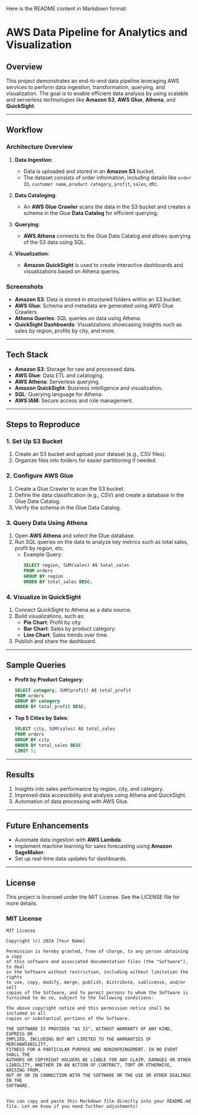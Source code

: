 Here is the README content in Markdown format:

# **AWS Data Pipeline for Analytics and Visualization**

## **Overview**
This project demonstrates an end-to-end data pipeline leveraging AWS services to perform data ingestion, transformation, querying, and visualization. The goal is to enable efficient data analysis by using scalable and serverless technologies like **Amazon S3**, **AWS Glue**, **Athena**, and **QuickSight**.

---

## **Workflow**
### **Architecture Overview**
1. **Data Ingestion**:
   - Data is uploaded and stored in an **Amazon S3** bucket.
   - The dataset consists of order information, including details like `order ID`, `customer name`, `product category`, `profit`, `sales`, etc.
   
2. **Data Cataloging**:
   - An **AWS Glue Crawler** scans the data in the S3 bucket and creates a schema in the Glue **Data Catalog** for efficient querying.

3. **Querying**:
   - **AWS Athena** connects to the Glue Data Catalog and allows querying of the S3 data using SQL.

4. **Visualization**:
   - **Amazon QuickSight** is used to create interactive dashboards and visualizations based on Athena queries.

### **Screenshots**
- **Amazon S3**: Data is stored in structured folders within an S3 bucket.
- **AWS Glue**: Schema and metadata are generated using AWS Glue Crawlers.
- **Athena Queries**: SQL queries on data using Athena.
- **QuickSight Dashboards**: Visualizations showcasing insights such as sales by region, profits by city, and more.

---

## **Tech Stack**
- **Amazon S3**: Storage for raw and processed data.
- **AWS Glue**: Data ETL and cataloging.
- **AWS Athena**: Serverless querying.
- **Amazon QuickSight**: Business intelligence and visualization.
- **SQL**: Querying language for Athena.
- **AWS IAM**: Secure access and role management.

---

## **Steps to Reproduce**

### **1. Set Up S3 Bucket**
1. Create an S3 bucket and upload your dataset (e.g., CSV files).
2. Organize files into folders for easier partitioning if needed.

### **2. Configure AWS Glue**
1. Create a Glue Crawler to scan the S3 bucket.
2. Define the data classification (e.g., CSV) and create a database in the Glue Data Catalog.
3. Verify the schema in the Glue Data Catalog.

### **3. Query Data Using Athena**
1. Open **AWS Athena** and select the Glue database.
2. Run SQL queries on the data to analyze key metrics such as total sales, profit by region, etc.
   - Example Query:
     ```sql
     SELECT region, SUM(sales) AS total_sales
     FROM orders
     GROUP BY region
     ORDER BY total_sales DESC;
     ```

### **4. Visualize in QuickSight**
1. Connect QuickSight to Athena as a data source.
2. Build visualizations, such as:
   - **Pie Chart**: Profit by city.
   - **Bar Chart**: Sales by product category.
   - **Line Chart**: Sales trends over time.
3. Publish and share the dashboard.

---

## **Sample Queries**
- **Profit by Product Category**:
  ```sql
  SELECT category, SUM(profit) AS total_profit
  FROM orders
  GROUP BY category
  ORDER BY total_profit DESC;
  ```
- **Top 5 Cities by Sales**:
  ```sql
  SELECT city, SUM(sales) AS total_sales
  FROM orders
  GROUP BY city
  ORDER BY total_sales DESC
  LIMIT 5;
  ```

---

## **Results**
1. Insights into sales performance by region, city, and category.
2. Improved data accessibility and analysis using Athena and QuickSight.
3. Automation of data processing with AWS Glue.

---

## **Future Enhancements**
- Automate data ingestion with **AWS Lambda**.
- Implement machine learning for sales forecasting using **Amazon SageMaker**.
- Set up real-time data updates for dashboards.

---

## **License**
This project is licensed under the MIT License. See the LICENSE file for more details.

### **MIT License**

```
MIT License

Copyright (c) 2024 [Your Name]

Permission is hereby granted, free of charge, to any person obtaining a copy
of this software and associated documentation files (the "Software"), to deal
in the Software without restriction, including without limitation the rights
to use, copy, modify, merge, publish, distribute, sublicense, and/or sell
copies of the Software, and to permit persons to whom the Software is
furnished to do so, subject to the following conditions:

The above copyright notice and this permission notice shall be included in all
copies or substantial portions of the Software.

THE SOFTWARE IS PROVIDED "AS IS", WITHOUT WARRANTY OF ANY KIND, EXPRESS OR
IMPLIED, INCLUDING BUT NOT LIMITED TO THE WARRANTIES OF MERCHANTABILITY,
FITNESS FOR A PARTICULAR PURPOSE AND NONINFRINGEMENT. IN NO EVENT SHALL THE
AUTHORS OR COPYRIGHT HOLDERS BE LIABLE FOR ANY CLAIM, DAMAGES OR OTHER
LIABILITY, WHETHER IN AN ACTION OF CONTRACT, TORT OR OTHERWISE, ARISING FROM,
OUT OF OR IN CONNECTION WITH THE SOFTWARE OR THE USE OR OTHER DEALINGS IN THE
SOFTWARE.
```
``` 

You can copy and paste this Markdown file directly into your README.md file. Let me know if you need further adjustments!
